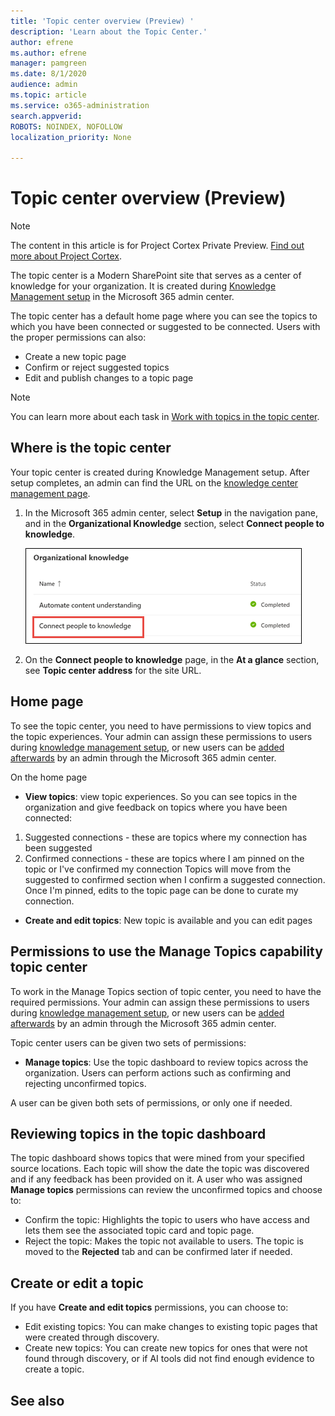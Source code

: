 ```yaml
---
title: 'Topic center overview (Preview) '
description: 'Learn about the Topic Center.'
author: efrene
ms.author: efrene
manager: pamgreen
ms.date: 8/1/2020
audience: admin
ms.topic: article
ms.service: o365-administration
search.appverid: 
ROBOTS: NOINDEX, NOFOLLOW
localization_priority: None

---
```

# Topic center overview (Preview)

> [!Note] 
> The content in this article is for Project Cortex Private Preview. [Find out more about Project Cortex](https://aka.ms/projectcortex).

The topic center is a Modern SharePoint site that serves as a center of knowledge for your organization​. It is created during [Knowledge Management setup](set-up-knowledge-network.md) in the Microsoft 365 admin center.

The topic center has a default home page where you can see the topics to which you have been connected or suggested to be connected. Users with the proper permissions can also:

- Create a new topic page
- Confirm or reject suggested topics
- Edit and publish changes to a topic page

> [!Note] 
> You can learn more about each task in [Work with topics in the topic center](work-with-topics.md).

## Where is the topic center

Your topic center is created during Knowledge Management setup. After setup completes, an admin can find the URL on the [knowledge center management page](manage-knowledge-network.md).

1. In the Microsoft 365 admin center, select **Setup** in the navigation pane, and in the **Organizational Knowledge** section, select **Connect people to knowledge**.

   ![Connect people to knowledge](../media/content-understanding/manage-connect-people-to-knowledge.png) </br>

2. On the **Connect people to knowledge** page, in the **At a glance** section, see **Topic center address** for the site URL.

## Home page

To see the topic center, you need to have permissions to view topics and the topic experiences. Your admin can assign these permissions to users during [knowledge management setup](set-up-knowledge-network.md), or new users can be [added afterwards](give-user-permissions-to-the-topic-center.md) by an admin through the Microsoft 365 admin center.

On the home page 
- **View topics**: view topic experiences. So you can see topics in the organization and give feedback on topics where you have been connected:
1. Suggested connections - these are topics where my connection has been suggested
2. Confirmed connections - these are topics where I am pinned on the topic or I've confirmed my connection
Topics will move from the suggested to confirmed section when I confirm a suggested connection.
Once I'm pinned, edits to the topic page can be done to curate my connection.

- **Create and edit topics**: New topic is available and you can edit pages


## Permissions to use the Manage Topics capability topic center

To work in the Manage Topics section of topic center, you need to have the required permissions. Your admin can assign these permissions to users during [knowledge management setup](set-up-knowledge-network.md), or new users can be [added afterwards](give-user-permissions-to-the-topic-center.md) by an admin through the Microsoft 365 admin center.

Topic center users can be given two sets of permissions:

- **Manage topics**: Use the topic dashboard to review topics across the organization. Users can perform actions such as confirming and rejecting unconfirmed topics.

A user can be given both sets of permissions, or only one if needed. 

## Reviewing topics in the topic dashboard

The topic dashboard shows topics that were mined from your specified source locations. Each topic will show the date the topic was discovered and if any feedback has been provided on it. A user who was assigned **Manage topics** permissions can review the unconfirmed topics and choose to:
- Confirm the topic: Highlights the topic to users who have access and lets them see the associated topic card and topic page.
- Reject the topic: Makes the topic not available to users. The topic is moved to the **Rejected** tab and can be confirmed later if needed.

## Create or edit a topic

If you have **Create and edit topics** permissions, you can choose to:

- Edit existing topics: You can make changes to existing topic pages that were created through discovery.
- Create new topics: You can create new topics for ones that were not found through discovery, or if AI tools did not find enough evidence to create a topic.






## See also



  






